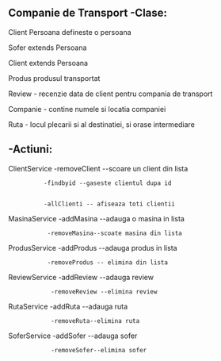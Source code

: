 Companie de Transport
-Clase:
--
Client
Persoana  defineste o persoana


Sofer extends Persoana 


Client extends Persoana


Produs  produsul transportat


Review - recenzie data de client pentru compania de transport


Companie - contine numele si locatia companiei 


Ruta - locul plecarii si al destinatiei, si orase intermediare



-Actiuni:
--
ClientService -removeClient --scoare un client din lista


              -findbyid --gaseste clientul dupa id
              
              
              -allClienti -- afiseaza toti clientii
              
              
             
 MasinaService -addMasina --adauga o masina in lista
 
 
               -removeMasina--scoate masina din lista
               
               
 ProdusService -addProdus --adauga produs in lista
 
 
               -removeProdus -- elimina din lista
               
               
 ReviewService  -addReview --adauga review
 
 
                -removeReview --elimina review
                
                
 RutaService    -addRuta --adauga ruta
 
 
                -removeRuta--elimina ruta
                
                
 SoferService   -addSofer --adauga sofer
 
 
                -removeSofer--elimina sofer
